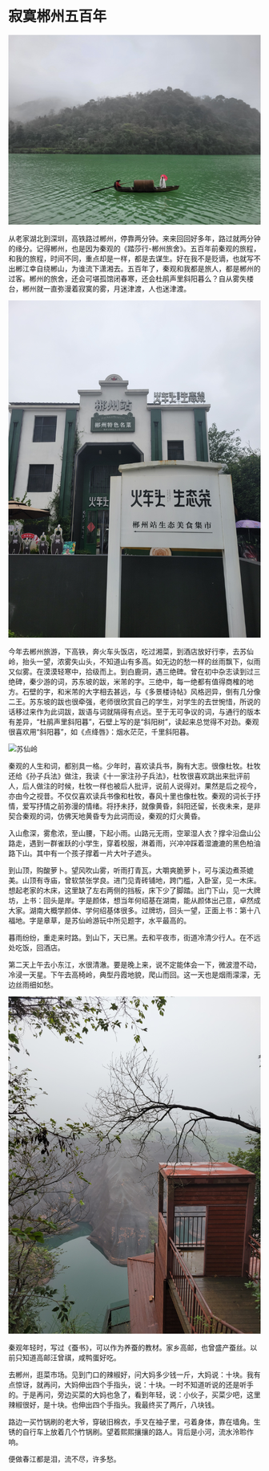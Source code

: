 # 寂寞郴州五百年

![小东江](./3.jpeg)

从老家湖北到深圳，高铁路过郴州，停靠两分钟。来来回回好多年，路过就两分钟的缘分。记得郴州，也是因为秦观的《踏莎行-郴州旅舍》。五百年前秦观的旅程，和我的旅程，时间不同，重点却是一样，都是去谋生。好在我不是贬谪，也就写不出郴江幸自绕郴山，为谁流下潇湘去。五百年了，秦观和我都是旅人，都是郴州的过客。郴州的旅舍，还会可堪孤馆闭春寒，还会杜鹃声里斜阳暮么？自从雾失楼台，郴州就一直弥漫着寂寞的雾，月迷津渡，人也迷津渡。

![火车头饭店，](./1.jpeg)

今年去郴州旅游，下高铁，奔火车头饭店，吃过湘菜，到酒店放好行李，去苏仙岭，抬头一望，浓雾失山头，不知道山有多高。如无边的愁一样的丝雨飘下，似雨又似雾。在漠漠轻寒中，拾级而上。到白鹿洞，遇三绝碑。曾在初中杂志读到过三绝碑，秦少游的词，苏东坡的跋，米芾的字。三绝中，每一绝都有值得商榷的地方。石壁的字，和米芾的大字相去甚远，与《多景楼诗帖》风格迥异，倒有几分像二王。苏东坡的跋也很牵强，老师很欣赏自己的学生，对学生的去世惋惜，所说的话移过来作为此词跋，跋语与词就隔得有点远。至于无可争议的词，与通行的版本有差异，“杜鹃声里斜阳暮”，石壁上写的是“斜阳树”，读起来总觉得不对劲。秦观很喜欢用“斜阳暮”，如《点绛唇》：烟水茫茫，千里斜阳暮。

![苏仙岭](./2.jpeg)

秦观的人生和词，都别具一格。少年时，喜欢读兵书，胸有大志。很像杜牧。杜牧还给《孙子兵法》做注，我读《十一家注孙子兵法》，杜牧很喜欢跳出来批评前人，后人做注的时候，杜牧一样也被后人批评，说前人说得对。果然是后之视今，亦由今之视昔。不仅仅喜欢读兵书像和杜牧，春风十里也像杜牧。秦观的词长于抒情，爱写抒情之前弥漫的情绪。将抒未抒，就像黄昏，斜阳还留，长夜未来，是非契合秦观的词，仿佛天地黄昏专为此词而设，秦观的灯火黄昏。

入山愈深，雾愈浓，至山腰，下起小雨。山路元无雨，空翠湿人衣？撑伞沿盘山公路走，遇到一群雀跃的小学生，穿着校服，淋着雨，兴冲冲踩着湿漉漉的黑色柏油路下山。其中有一个孩子撑着一片大叶子遮头。

到山顶，购酸萝卜。望风吹山雾，听雨打青瓦，大嚼爽脆萝卜，可与溪边煮茶媲美。山顶有寺庙，曾软禁张学良。进门见青砖铺地，跨门槛，入卧室，见一木床。想起老家的木床，这里缺了左右两侧的挡板，床下少了脚踏。出门下山，见一大牌坊，上书：回头是岸。字是颜体，想当年何绍基在湖南，能从颜体出己意，卓然成大家。湖南大概学颜体、学何绍基体很多。过牌坊，回头一望，正面上书：第十八福地。字是章草，是苏仙岭游玩中所见题字，水平最高的。

暮雨纷纷，重走来时路。到山下，天已黑。去和平夜市，街道冷清少行人。在不远处吃饭，回酒店。

第二天上午去小东江，水很清澈。要是晚上来，说不定能体会一下，微波澄不动，冷浸一天星。下午去高椅岭，典型丹霞地貌，爬山而回。这一天也是烟雨濛濛，无边丝雨细如愁。

![高椅岭](./6.jpeg)

秦观年轻时，写过《蚕书》，可以作为养蚕的教材。家乡高邮，也曾盛产蚕丝。以前只知道高邮汪曾祺，咸鸭蛋好吃。

去郴州，逛菜市场。见到门口的辣椒好，问大妈多少钱一斤，大妈说：十块。我有点惊讶，就再问，大妈伸出四个手指头，说：十块。一时不知道听说的还是听手的。于是再问，旁边买菜的大妈也急了，看到年轻，说：小伙子，买菜少吧，这里辣椒很好，是十块。也伸出四个手指头。我最终买了两斤，八块钱。

路边一买竹锅刷的老大爷，穿破旧棉衣，手叉在袖子里，弓着身体，靠在墙角。生锈的自行车上放着几个竹锅刷。望着熙熙攘攘的路人。背后是小河，流水泠聆作响。

便做春江都是泪，流不尽，许多愁。

